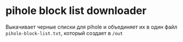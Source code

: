 # pihole block list downloader

Выкачивает черные списки для pihole и объединяет их в один файл `pihole-block-list.txt`, который создает в `/out`
